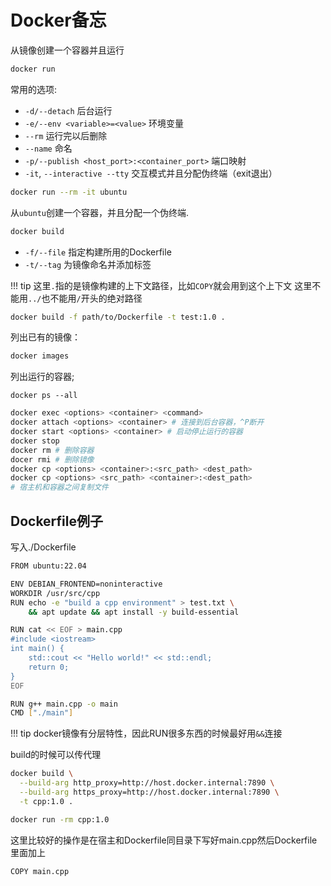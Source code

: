 # Docker备忘

从镜像创建一个容器并且运行
```bash
docker run
```

常用的选项:

- `-d/--detach` 后台运行
- `-e/--env <variable>=<value>` 环境变量
- `--rm` 运行完以后删除
- `--name` 命名
- `-p/--publish <host_port>:<container_port>` 端口映射
- `-it`, `--interactive --tty` 交互模式并且分配伪终端（exit退出）

```bash
docker run --rm -it ubuntu
```

从`ubuntu`创建一个容器，并且分配一个伪终端.

```bash
docker build
```

- `-f/--file` 指定构建所用的Dockerfile
- `-t/--tag` 为镜像命名并添加标签

!!! tip 
    这里`.`指的是镜像构建的上下文路径，比如`COPY`就会用到这个上下文
    这里不能用`../`也不能用`/`开头的绝对路径

```bash
docker build -f path/to/Dockerfile -t test:1.0 .
```

列出已有的镜像：

```bash
docker images
```

列出运行的容器;

```
docker ps --all
```

```bash
docker exec <options> <container> <command>
docker attach <options> <container> # 连接到后台容器，^P断开
docker start <options> <container> # 启动停止运行的容器
docker stop
docker rm # 删除容器
docer rmi # 删除镜像
docker cp <options> <container>:<src_path> <dest_path>
docker cp <options> <src_path> <container>:<dest_path>
# 宿主机和容器之间复制文件
```

## Dockerfile例子

写入./Dockerfile

```bash
FROM ubuntu:22.04

ENV DEBIAN_FRONTEND=noninteractive
WORKDIR /usr/src/cpp
RUN echo -e "build a cpp environment" > test.txt \ 
    && apt update && apt install -y build-essential 

RUN cat << EOF > main.cpp
#include <iostream>
int main() {
    std::cout << "Hello world!" << std::endl;
    return 0;
}
EOF

RUN g++ main.cpp -o main
CMD ["./main"]
```

!!! tip
    docker镜像有分层特性，因此RUN很多东西的时候最好用`&&`连接

build的时候可以传代理

```bash
docker build \
  --build-arg http_proxy=http://host.docker.internal:7890 \
  --build-arg https_proxy=http://host.docker.internal:7890 \
  -t cpp:1.0 .
```

```bash
docker run -rm cpp:1.0
```

这里比较好的操作是在宿主和Dockerfile同目录下写好main.cpp然后Dockerfile里面加上

```bash
COPY main.cpp
```
